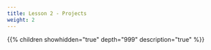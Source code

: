 ```yaml
---
title: Lesson 2 - Projects
weight: 2
---
```

<!-- ### Lesson 2 - Projects -->

{{% children showhidden="true" depth="999" description="true" %}}
